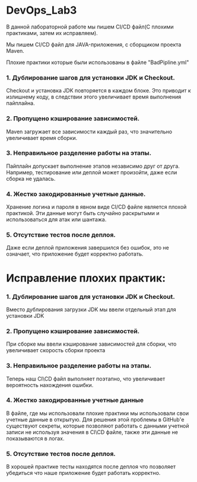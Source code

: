 # DevOps_Lab3

В данной лабораторной работе мы пишем CI/CD файл(С плохими практиками, затем их исправляем).

Мы пишем CI/CD файл для JAVA-приложения, с сборщиком проекта Maven.

Плохие практики которые были использованы в файле "BadPipline.yml"


<h3> 1.  Дублирование шагов для установки JDK и Checkout.</h3>
Checkout и установка JDK повторяется в каждом блоке. Это приводит к излишнему коду, в следствии этого увеличивает время выполнения пайплайна.  

<h3> 2. Пропущено кэширование зависимостей. </h3>
Maven загружает все зависимости каждый раз, что значительно увеличивает время сборки.

<h3> 3. Неправильное разделение работы на этапы.</h3>
Пайплайн допускает выполнение этапов независимо друг от друга. Например, тестирование или деплой может произойти, даже если сборка не удалась.

<h3> 4. Жестко закодированные учетные данные. </h3>
Хранение логина и пароля в явном виде CI/CD файле является плохой практикой. Эти данные могут быть случайно раскрытыми и использоваться для атак или шантажа.

<h3> 5. Отсутствие тестов после деплоя. </h3>
Даже если деплой приложения завершился без ошибок, это не означает, что приложение будет корректно работать.  

<h1> Исправление плохих практик: </h1>

<h3> 1. Дублирование шагов для установки JDK и Checkout.</h3>
 Вместо дублирования загрузки JDK мы ввели отдельный этап для установки JDK
<h3> 2. Пропущено кэширование зависимостей. </h3>
При сборке мы ввели кэширование зависимостей для сборки, что увеличивает скорость сборки проекта
<h3> 3. Неправильное разделение работы на этапы. </h3>
Теперь наш CI\CD файл выполняет поэтапно, что увеличивает вероятность нахождения ошибки.
<h3> 4. Жестко закодированные учетные данные </h3>
В файле, где мы использовали плохие практики мы использовали свои учетные данные в открытую. Для решения этой проблемы в GitHub'е существуют секреты, которые позволяют работать с данными учетной записи не используя значения в CI\CD файле, также эти данные не показываются в логах.
<h3> 5.  Отсутствие тестов после деплоя. </h3>
В хорошей практике тесты находятся после деплоя что позволяет убедиться что наше приложение будет работать корректно. 